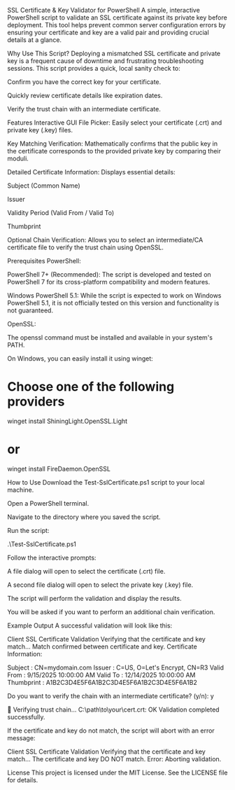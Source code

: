 SSL Certificate & Key Validator for PowerShell
A simple, interactive PowerShell script to validate an SSL certificate against its private key before deployment. This tool helps prevent common server configuration errors by ensuring your certificate and key are a valid pair and providing crucial details at a glance.

Why Use This Script?
Deploying a mismatched SSL certificate and private key is a frequent cause of downtime and frustrating troubleshooting sessions. This script provides a quick, local sanity check to:

Confirm you have the correct key for your certificate.

Quickly review certificate details like expiration dates.

Verify the trust chain with an intermediate certificate.

Features
Interactive GUI File Picker: Easily select your certificate (.crt) and private key (.key) files.

Key Matching Verification: Mathematically confirms that the public key in the certificate corresponds to the provided private key by comparing their moduli.

Detailed Certificate Information: Displays essential details:

Subject (Common Name)

Issuer

Validity Period (Valid From / Valid To)

Thumbprint

Optional Chain Verification: Allows you to select an intermediate/CA certificate file to verify the trust chain using OpenSSL.

Prerequisites
PowerShell:

PowerShell 7+ (Recommended): The script is developed and tested on PowerShell 7 for its cross-platform compatibility and modern features.

Windows PowerShell 5.1: While the script is expected to work on Windows PowerShell 5.1, it is not officially tested on this version and functionality is not guaranteed.

OpenSSL:

The openssl command must be installed and available in your system's PATH.

On Windows, you can easily install it using winget:

# Choose one of the following providers
winget install ShiningLight.OpenSSL.Light
# or
winget install FireDaemon.OpenSSL


How to Use
Download the Test-SslCertificate.ps1 script to your local machine.

Open a PowerShell terminal.

Navigate to the directory where you saved the script.

Run the script:

.\Test-SslCertificate.ps1


Follow the interactive prompts:

A file dialog will open to select the certificate (.crt) file.

A second file dialog will open to select the private key (.key) file.

The script will perform the validation and display the results.

You will be asked if you want to perform an additional chain verification.

Example Output
A successful validation will look like this:

Client SSL Certificate Validation
Verifying that the certificate and key match...
Match confirmed between certificate and key.
Certificate Information:

Subject    : CN=mydomain.com
Issuer     : C=US, O=Let's Encrypt, CN=R3
Valid From : 9/15/2025 10:00:00 AM
Valid To   : 12/14/2025 10:00:00 AM
Thumbprint : A1B2C3D4E5F6A1B2C3D4E5F6A1B2C3D4E5F6A1B2

Do you want to verify the chain with an intermediate certificate? (y/n): y

🔗 Verifying trust chain...
C:\path\to\your\cert.crt: OK
Validation completed successfully.


If the certificate and key do not match, the script will abort with an error message:

Client SSL Certificate Validation
Verifying that the certificate and key match...
The certificate and key DO NOT match.
Error: Aborting validation.


License
This project is licensed under the MIT License. See the LICENSE file for details.
